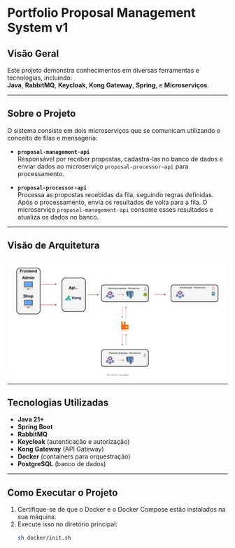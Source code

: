 # **Portfolio Proposal Management System v1**

## **Visão Geral**

Este projeto demonstra conhecimentos em diversas ferramentas e tecnologias, incluindo:  
**Java**, **RabbitMQ**, **Keycloak**, **Kong Gateway**, **Spring**, e **Microserviços**.

---

## **Sobre o Projeto**

O sistema consiste em dois microserviços que se comunicam utilizando o conceito de filas e mensageria:

- **`proposal-management-api`**  
  Responsável por receber propostas, cadastrá-las no banco de dados e enviar dados ao microserviço `proposal-processor-api` para processamento.

- **`proposal-processor-api`**  
  Processa as propostas recebidas da fila, seguindo regras definidas. Após o processamento, envia os resultados de volta para a fila. O microserviço `proposal-management-api` consome esses resultados e atualiza os dados no banco.

---

## **Visão de Arquitetura**

<img src="documents/architecture-proposal.drawio.svg" alt="Visão de Arquitetura" width="1000" />

---

## **Tecnologias Utilizadas**

- **Java 21+**
- **Spring Boot**
- **RabbitMQ**
- **Keycloak** (autenticação e autorização)
- **Kong Gateway** (API Gateway)
- **Docker** (containers para orquestração)
- **PostgreSQL** (banco de dados)

---

## **Como Executar o Projeto**

1. Certifique-se de que o Docker e o Docker Compose estão instalados na sua máquina.
2. Execute isso no diretório principal:
   ```bash
   sh docker/init.sh
   ```